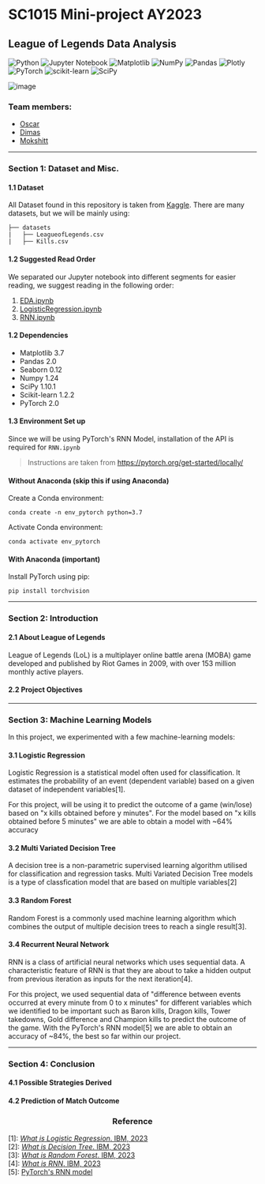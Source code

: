 # SC1015 Mini-project AY2023

## League of Legends Data Analysis
![Python](https://img.shields.io/badge/python-3670A0?style=for-the-badge&logo=python&logoColor=ffdd54) ![Jupyter Notebook](https://img.shields.io/badge/jupyter-%23FA0F00.svg?style=for-the-badge&logo=jupyter&logoColor=white) ![Matplotlib](https://img.shields.io/badge/Matplotlib-%23ffffff.svg?style=for-the-badge&logo=Matplotlib&logoColor=black) ![NumPy](https://img.shields.io/badge/numpy-%23013243.svg?style=for-the-badge&logo=numpy&logoColor=white) ![Pandas](https://img.shields.io/badge/pandas-%23150458.svg?style=for-the-badge&logo=pandas&logoColor=white) ![Plotly](https://img.shields.io/badge/Plotly-%233F4F75.svg?style=for-the-badge&logo=plotly&logoColor=white) ![PyTorch](https://img.shields.io/badge/PyTorch-%23EE4C2C.svg?style=for-the-badge&logo=PyTorch&logoColor=white) ![scikit-learn](https://img.shields.io/badge/scikit--learn-%23F7931E.svg?style=for-the-badge&logo=scikit-learn&logoColor=white) ![SciPy](https://img.shields.io/badge/SciPy-%230C55A5.svg?style=for-the-badge&logo=scipy&logoColor=%white)

![image](https://drive.google.com/uc?export=view&id=1xdctuhzj4g0pXHeGj9CBHC-WMw6ghyfM)

### Team members:
- [Oscar](https://github.com/oscarqjh)
- [Dimas](https://github.com/desolaterobot)
- [Mokshitt](https://github.com/mokshittjain)

---
### Section 1: Dataset and Misc.
#### 1.1 Dataset
All Dataset found in this repository is taken from [Kaggle](https://www.kaggle.com/datasets/chuckephron/leagueoflegends?select=LeagueofLegends.csv). There are many datasets, but we will be mainly using:  
```
├── datasets   
|   ├── LeagueofLegends.csv   
|   ├── Kills.csv   
```
#### 1.2 Suggested Read Order
We separated our Jupyter notebook into different segments for easier reading, we suggest reading in the following order:
1. [EDA.ipynb](https://github.com/oscarqjh/SC1015Project/blob/0b55f502c17cbfdaa5d3ea92ee0da99eaec1972f/EDA.ipynb)
2. [LogisticRegression.ipynb](https://github.com/oscarqjh/SC1015Project/blob/b24c3821a2248fd4b2715abbbd9ff74c4c9f3e6d/LogisticRegression.ipynb)
3. [RNN.ipynb](https://github.com/oscarqjh/SC1015Project/blob/b24c3821a2248fd4b2715abbbd9ff74c4c9f3e6d/RNN.ipynb)

#### 1.2 Dependencies
- Matplotlib 3.7
- Pandas 2.0 
- Seaborn 0.12
- Numpy 1.24
- SciPy 1.10.1
- Scikit-learn 1.2.2
- PyTorch 2.0

#### 1.3 Environment Set up
Since we will be using PyTorch's RNN Model, installation of the API is required for `RNN.ipynb`
> Instructions are taken from https://pytorch.org/get-started/locally/

#### Without Anaconda (skip this if using Anaconda)
Create a Conda environment:
```
conda create -n env_pytorch python=3.7
```
Activate Conda environment:
```
conda activate env_pytorch
```
#### With Anaconda (important)
Install PyTorch using pip:
```
pip install torchvision
```

---
### Section 2: Introduction   
#### 2.1 About League of Legends   
League of Legends (LoL) is a multiplayer online battle arena (MOBA) game developed and published by Riot Games in 2009, with over 153 million monthly active players. 

#### 2.2 Project Objectives   


---
### Section 3: Machine Learning Models
In this project, we experimented with a few machine-learning models:   

#### 3.1 Logistic Regression    
Logistic Regression is a statistical model often used for classification. It estimates the probability of an event (dependent variable) based on a given dataset of independent variables[1].   

For this project, will be using it to predict the outcome of a game (win/lose) based on "x kills obtained before y minutes". For the model based on "x kills obtained before 5 minutes" we are able to obtain a model with ~64% accuracy

#### 3.2 Multi Variated Decision Tree   
A decision tree is a non-parametric supervised learning algorithm utilised for classification and regression tasks. Multi Variated Decision Tree models is a type of classfication model that are based on multiple variables[2]

#### 3.3 Random Forest    
Random Forest is a commonly used machine learning algorithm which combines the output of multiple decision trees to reach a single result[3].

#### 3.4 Recurrent Neural Network   
RNN is a class of artificial neural networks which uses sequential data. A characteristic feature of RNN is that they are about to take a hidden output from previous iteration as inputs for the next iteration[4]. 

For this project, we used sequential data of "difference between events occurred at every minute from 0 to x minutes" for different variables which we identified to be important such as Baron kills, Dragon kills, Tower takedowns, Gold difference and Champion kills to predict the outcome of the game. With the PyTorch's RNN model[5] we are able to obtain an accuracy of ~84%, the best so far within our project.

---
### Section 4: Conclusion   
#### 4.1 Possible Strategies Derived   

#### 4.2 Prediction of Match Outcome   


<h3 align="center">Reference</h3>

[1]: [*What is Logistic Regression*. IBM, 2023](https://www.ibm.com/topics/logistic-regression#:~:text=Resources-,What%20is%20logistic%20regression%3F,given%20dataset%20of%20independent%20variables.)    
[2]: [*What is Decision Tree*. IBM, 2023](https://www.ibm.com/topics/decision-trees)   
[3]: [*What is Random Forest*. IBM, 2023](https://www.ibm.com/topics/random-forest#:~:text=Random%20forest%20is%20a%20commonly,both%20classification%20and%20regression%20problems.)      
[4]: [*What is RNN*. IBM, 2023](https://www.ibm.com/topics/recurrent-neural-networks)    
[5]: [PyTorch's RNN model](https://blog.floydhub.com/a-beginners-guide-on-recurrent-neural-networks-with-pytorch/)    


